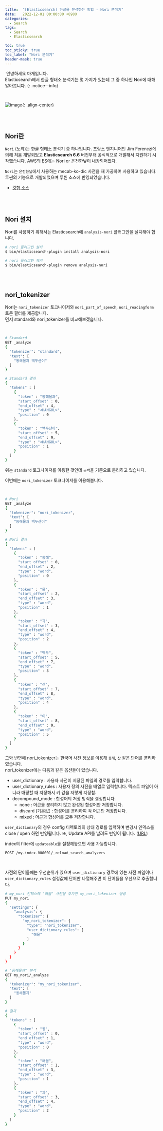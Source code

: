 ```yaml
---
title:  "[Elasticsearch] 한글을 분석하는 방법 - Nori 분석기"
date:   2022-12-01 00:00:00 +0900
categories:
  - Search
tags:
  - Search
  - Elasticsearch

toc: true
toc_sticky: true
toc_label: "Nori 분석기"
header-mask: true
---
```




&nbsp;안녕하세요 마개입니다.  
Elasticsearch에서 한글 형태소 분석기는 몇 가지가 있는데 그 중 하나인 Nori에 대해 알아봅니다.
{: .notice--info}

<br>

![image](https://user-images.githubusercontent.com/78892113/203911459-7435cd5d-ad5a-455b-9aad-d208812e34bd.png){: .align-center}

<br><br>


## Nori란

`Nori` (노리)는 한글 형태소 분석기 중 하나입니다. 프랑스 엔지니어인 Jim Ferenczi에 의해 처음 개발되었고 **Elasticsearch 6.6** 버전부터 공식적으로 개발해서 지원하기 시작했습니다. AWS의 ES에는 Nori or 은전한닢이 내장되어있다.

`Nori`는 `은전한닢`에서 사용하는 mecab-ko-dic 사전을 재 가공하여 사용하고 있습니다. 루씬의 기능으로 개발되었으며 루씬 소스에 반영되었습니다.

* <a href="https://github.com/apache/lucene/tree/main/lucene/analysis/nori">깃헙 소스</a>

<br><br>

## Nori 설치

Nori를 사용하기 위해서는 Elasticsearch에 `analysis-nori` 플러그인을 설치해야 합니다. 

```sh
# nori 플러그인 설치
$ bin/elasticsearch-plugin install analysis-nori

# nori 플러그인 제거
$ bin/elasticsearch-plugin remove analysis-nori
```

<br><br>

## nori_tokenizer

Nori는 `nori_tokenizer` 토크나이저와 `nori_part_of_speech`, `nori_readingform` 토큰 필터를 제공합니다.  
먼저 standard와 nori_tokenizer를 비교해보겠습니다.

<br>

```sh
# Standard
GET _analyze
{
  "tokenizer": "standard",
  "text": [
    "동해물과 백두산이"
  ]
}

# Standard 결과
{
  "tokens" : [
    {
      "token" : "동해물과",
      "start_offset" : 0,
      "end_offset" : 4,
      "type" : "<HANGUL>",
      "position" : 0
    },
    {
      "token" : "백두산이",
      "start_offset" : 5,
      "end_offset" : 9,
      "type" : "<HANGUL>",
      "position" : 1
    }
  ]
}
```
위는 `standard` 토크나이저를 이용한 것인데 `공백`을 기준으로 분리하고 있습니다.

이번에는 `nori_tokenizer` 토크나이저를 이용해봅니다.

<br>

```sh
# Nori
GET _analyze
{
  "tokenizer": "nori_tokenizer",
  "text": [
    "동해물과 백두산이"
  ]
}

# Nori 결과
{
  "tokens" : [
    {
      "token" : "동해",
      "start_offset" : 0,
      "end_offset" : 2,
      "type" : "word",
      "position" : 0
    },
    {
      "token" : "물",
      "start_offset" : 2,
      "end_offset" : 3,
      "type" : "word",
      "position" : 1
    },
    {
      "token" : "과",
      "start_offset" : 3,
      "end_offset" : 4,
      "type" : "word",
      "position" : 2
    },
    {
      "token" : "백두",
      "start_offset" : 5,
      "end_offset" : 7,
      "type" : "word",
      "position" : 3
    },
    {
      "token" : "산",
      "start_offset" : 7,
      "end_offset" : 8,
      "type" : "word",
      "position" : 4
    },
    {
      "token" : "이",
      "start_offset" : 8,
      "end_offset" : 9,
      "type" : "word",
      "position" : 5
    }
  ]
}
```
그와 반면에 nori_tokenizer는 한국어 사전 정보를 이용해 `동해`, `산` 같은 단어를 분리하였습니다.  
nori_tokenizer에는 다음과 같은 옵션들이 있습니다.

* user_dictionary : 사용자 사전이 저장된 파일의 경로를 입력합니다.
* user_dictionary_rules : 사용자 정의 사전을 배열로 입력합니다. 텍스트 파일이 아니라 매핑할 때 지정해서 키 값을 저렇게 지정함.
* decompound_mode : 합성어의 저장 방식을 결정합니다.
  * none : 어근을 분리하지 않고 완성된 합성어만 저장합니다.
  * discard (기본값) : 합성어를 분리하여 각 어근만 저장합니다.
  * mixed : 어근과 합성어를 모두 저장합니다.

`user_dictionary`의 경우 config 디렉토리의 상대 경로를 입력하며 변경시 인덱스를 close / open 하면 반영됩니다. 또, Update API를 날려도 반영이 됩니다. (<a href="https://www.elastic.co/guide/en/elasticsearch/reference/master/indices-reload-analyzers.html">URL</a>)

index의 filter에 `updateable`을 설정해놓으면 사용 가능합니다.

```sh
POST /my-index-000001/_reload_search_analyzers
```

<br>

사전의 단어들에는 우선순위가 있으며 `user_dictionary` 경로에 있는 사전 파일이나 `user_dictionary_rules` 설정값에 단어만 나열해주면 이 단어들을 우선으로 추출합니다.

```sh
# my_nori 인덱스에 "해물" 사전을 추가한 my_nori_tokenizer 생성
PUT my_nori
{
  "settings": {
    "analysis": {
      "tokenizer": {
        "my_nori_tokenizer": {
          "type": "nori_tokenizer",
          "user_dictionary_rules": [
            "해물"
          ]
        }
      }
    }
  }
}
```

```sh
# "동해물과" 분석
GET my_nori/_analyze
{
  "tokenizer": "my_nori_tokenizer",
  "text": [
    "동해물과"
  ]
}

# 결과
{
  "tokens" : [
    {
      "token" : "동",
      "start_offset" : 0,
      "end_offset" : 1,
      "type" : "word",
      "position" : 0
    },
    {
      "token" : "해물",
      "start_offset" : 1,
      "end_offset" : 3,
      "type" : "word",
      "position" : 1
    },
    {
      "token" : "과",
      "start_offset" : 3,
      "end_offset" : 4,
      "type" : "word",
      "position" : 2
    }
  ]
}
```